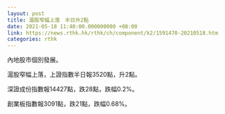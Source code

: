```yaml
---
layout: post
title: 滬股窄幅上落　半日升2點
date: 2021-05-18 11:40:00.000000000 +08:00
link: https://news.rthk.hk/rthk/ch/component/k2/1591470-20210518.htm
categories: rthk
---
```


內地股市個別發展。

滬股窄幅上落，上證指數半日報3520點，升2點。

深證成份指數報14427點，跌28點，跌幅0.2%。

創業板指數報3091點，跌21點，跌幅0.68%。
